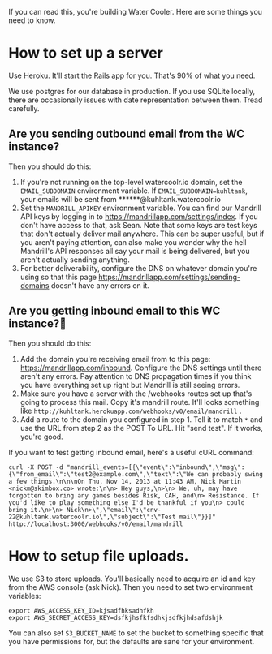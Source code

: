 If you can read this, you're building Water Cooler.  Here are some things you
need to know.

# How to set up a server
Use Heroku.  It'll start the Rails app for you.  That's 90% of what you need.

We use postgres for our database in production.  If you use SQLite locally,
there are occasionally issues with date representation between them.  Tread
carefully.

## Are you sending outbound email from the WC instance?
Then you should do this:

1. If you're not running on the top-level watercoolr.io domain, set the
   ```EMAIL_SUBDOMAIN``` environment variable.  If ```EMAIL_SUBDOMAIN=kuhltank```,
   your emails will be sent from ******@kuhltank.watercoolr.io
2. Set the ```MANDRILL_APIKEY``` environment variable.  You can find our Mandrill API
   keys by logging in to https://mandrillapp.com/settings/index.  If you don't
   have access to that, ask Sean.  Note that some keys are test keys that don't
   actually deliver mail anywhere.  This can be super useful, but if you aren't
   paying attention, can also make you wonder why the hell Mandrill's API
   responses all say your mail is being delivered, but you aren't actually
   sending anything.
3. For better deliverability, configure the DNS on whatever domain you're using
   so that this page https://mandrillapp.com/settings/sending-domains doesn't
   have any errors on it.

## Are you getting inbound email to this WC instance?
Then you should do this:

1. Add the domain you're receiving email from to this page:
   https://mandrillapp.com/inbound.  Configure the DNS settings until there
   aren't any errors.  Pay attention to DNS propagation times if you think you
   have everything set up right but Mandrill is still seeing errors.
2. Make sure you have a server with the /webhooks routes set up that's going
   to process this mail.  Copy it's mandrill route.  It'll looks something like
   ```http://kuhltank.herokuapp.com/webhooks/v0/email/mandrill``` .
3. Add a route to the domain you configured in step 1.  Tell it to match ```*```
   and use the URL from step 2 as the POST To URL.  Hit "send test".  If it
   works, you're good.

If you want to test getting inbound email, here's a useful cURL command:
```
curl -X POST -d "mandrill_events=[{\"event\":\"inbound\",\"msg\":{\"from_email\":\"test2@example.com\",\"text\":\"We can probably swing a few things.\n\n\nOn Thu, Nov 14, 2013 at 11:43 AM, Nick Martin <nickm@skimbox.co> wrote:\n\n> Hey guys,\n>\n> We, uh, may have forgotten to bring any games besides Risk, CAH, and\n> Resistance. If you'd like to play something else I'd be thankful if you\n> could bring it.\n>\n> Nick\n>\",\"email\":\"cnv-22@kuhltank.watercoolr.io\",\"subject\":\"Test mail\"}}]" http://localhost:3000/webhooks/v0/email/mandrill
```

# How to setup file uploads.
We use S3 to store uploads. You'll basically need to acquire an id and key from the AWS console (ask Nick). Then you need to set two environment
variables:
```
export AWS_ACCESS_KEY_ID=kjsadfhksadhfkh
export AWS_SECRET_ACCESS_KEY=dsfkjhsfkfsdhkjsdfkjhdsafdshjk
```

You can also set `S3_BUCKET_NAME` to set the bucket to something specific that you have permissions for, but the defaults are sane for
your environment.
